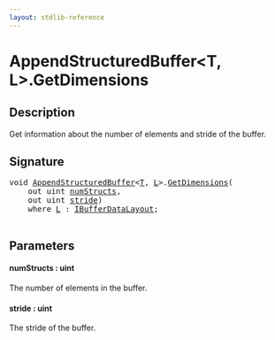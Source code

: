 ```yaml
---
layout: stdlib-reference
---
```


# AppendStructuredBuffer\<T, L\>\.GetDimensions

## Description

Get information about the number of elements and stride of the buffer.



## Signature 

<pre>
<span class="code_keyword">void</span> <a href="index.html" class="code_type">AppendStructuredBuffer</a>&lt;<a href="index.html#typeparam-T" class="code_type">T</a>, <a href="index.html#typeparam-L" class="code_type">L</a>&gt;.<a href="getdimensions-03.html">GetDimensions</a>(
    <span class="code_keyword">out</span> <span class="code_keyword">uint</span> <a href="getdimensions-03.html#decl-numStructs" class="code_param">numStructs</a>,
    <span class="code_keyword">out</span> <span class="code_keyword">uint</span> <a href="getdimensions-03.html#decl-stride" class="code_param">stride</a>)
    <span class='code_keyword'>where</span> <a href="index.html#typeparam-L" class="code_type">L</a> : <a href="index.html" class="code_type">IBufferDataLayout</a>;

</pre>

## Parameters

####  <a id="decl-numStructs"></a>numStructs  : uint
The number of elements in the buffer.

####  <a id="decl-stride"></a>stride  : uint
The stride of the buffer.


